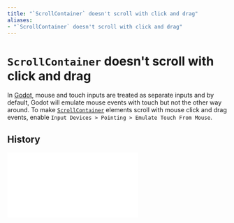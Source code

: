 ```yaml
---
title: "`ScrollContainer` doesn't scroll with click and drag"
aliases:
- "`ScrollContainer` doesn't scroll with click and drag"
---
```


# `ScrollContainer` doesn't scroll with click and drag

In [Godot](godot.md), mouse and touch inputs are treated as separate inputs and by default, Godot will emulate mouse events with touch but not the other way around. To make [`ScrollContainer`](godot-scroll-container.md) elements scroll with mouse click and drag events, enable `Input Devices > Pointing > Emulate Touch From Mouse`.

## History

![20240127_0014](../entries/20240127_0014.md)
